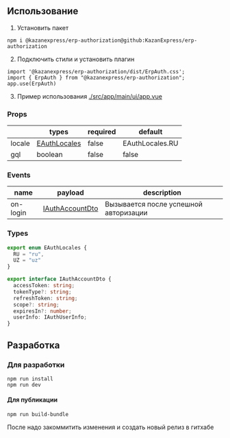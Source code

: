 ## Использование

1. Установить пакет

```
npm i @kazanexpress/erp-authorization@github:KazanExpress/erp-authorization
```

2. Подключить стили и установить плагин

```
import '@kazanexpress/erp-authorization/dist/ErpAuth.css';
import { ErpAuth } from "@kazanexpress/erp-authorization";
app.use(ErpAuth)
```

3. Пример использования [./src/app/main/ui/app.vue](https://github.com/KazanExpress/erp-authorization/blob/master/src/app/main/ui/app.vue)

### Props

|        | types                  | required | default         |
| ------ | ---------------------- | -------- | --------------- |
| locale | [EAuthLocales](#types) | false    | EAuthLocales.RU |
| gql    | boolean                | false    | false           |

### Events

| name     | payload                   | description                           |
| -------- | ------------------------- | ------------------------------------- |
| on-login | [IAuthAccountDto](#types) | Вызывается после успешной авторизации |

### Types

```ts
export enum EAuthLocales {
  RU = "ru",
  UZ = "uz"
}

export interface IAuthAccountDto {
  accessToken: string;
  tokenType?: string;
  refreshToken: string;
  scope?: string;
  expiresIn?: number;
  userInfo: IAuthUserInfo;
}
```

## Разработка

### Для разработки

```
npm run install
npm run dev
```

#### Для публикации

```
npm run build-bundle
```

После надо закоммитить изменения и создать новый релиз в гитхабе
